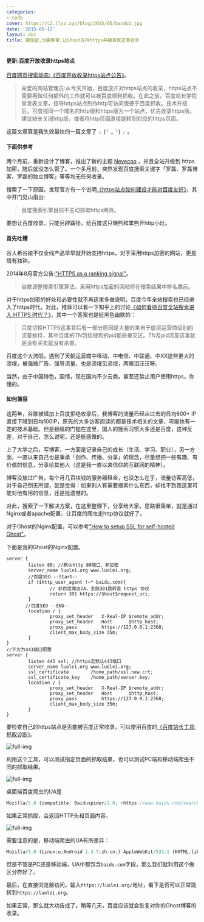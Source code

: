 ```yaml
---
categories:
- code
cover: https://c2.llyz.xyz/blog/2015/05/baidu3.jpg
date: '2015-05-17'
layout: doc
title: 要加密,也要熊掌:让Ghost支持https并被百度正常收录
---
```


#### 更新:百度开放收录https站点

[百度网页搜索动态:《百度开放收录https站点公告》](https://zhanzhang.baidu.com/wiki/392)。

> 亲爱的网站管理员:从今天开始，百度放开对https站点的收录，https站点不需要再做任何额外的工作就可以被百度顺利抓收。在此之前，百度站长学院曾发表文章，指导https站点制作http可访问版便于百度抓收。技术升级后，百度视同一个域名的http版和https版为一个站点，优先收录https版。建议站长关闭http版，或者将http页面直接跳转到对应的https页面。

这篇文章算是我失效最快的一篇文章了 ╮(╯\_╰)╭ 。

#### 下面供参考

两个月前，重新设计了博客，推出了新的主题 [Nevecoo](https://luolei.org/theme-nevecoo/) ，并且全站升级到 https 加密，随后就没怎么管了。一个多月前，突然发现百度搜索关键字「罗磊、罗磊博客、罗磊的独立博客」等等均无任何收录。

搜索了一下原因，发现官方有一个说明[《https站点如何建设才能对百度友好》](https://zhanzhang.baidu.com/college/articleinfo?id=6)，其中开门见山指出:

> 百度搜索引擎目前不主动抓取https网页。

要想让百度收录，只能另辟蹊径，给百度这只懒熊和笨熊开http小灶。

#### 首先吐槽

谷人希谷娘不仅全线产品早早就开始支持https，对于采用https加密的网站，更是情有独钟。

2014年8月官方公告:["HTTPS as a ranking signal"](https://www.googlewebmastercentral.blogspot.ch/2014/08/https-as-ranking-signal.html)。

> 谷歌调整搜索引擎算法，采用https加密的网站将在搜索结果中排名靠前。

对于https加密的好处和必要性就不再这里多做说明，百度今年全站搜索也已经进入了https时代，对此，推荐可以看一下知乎上的讨论[《如何看待百度全站搜索进入 HTTPS 时代？》](https://www.zhihu.com/question/28379088)，其中一个答案也是挺黑色幽默的：

> 百度切换HTTPS这事背后有一部分原因是大量的来自于底层运营商级别的流量劫持，其中百度的TN包括搜狗的pid都是重灾区。TN及pid流量这事就是没有买卖就没有杀害。

百度这个大流氓，遇到了天朝运营商中移动、中电信、中联通、中XX这些更大的流氓，被强插广告、强导流量，也是流氓见流氓，两眼泪汪汪呀。

当然，由于中国特色，国情，现在国内不少云商，甚至还禁止用户使用https，你懂的。

#### 如何兼容

这两年，谷歌被墙加上百度拒绝收录后，我博客的流量已经从过去的日均600+ IP直接下降到日均100IP，原先的大多访客阅读的都是技术相关的文章，可能也有一定的技术基础。但是翻墙的门槛在这里，国人的搜索习惯大多还是百度，这种反差，对于自己，怎么说呢，还是挺感慨的。

上了大学之后，写博客，一方面是记录自己的成长（生活、学习、职业），另一方面，一直以来自己也是秉承「创作、传播、分享」的理念，尽量想把一些有趣、有价值的信息，分享给其他人（这是我一直以来信仰的互联网的精神）。

博客没放过广告，每个月几百块钱的服务器租金，也没怎么在乎，流量访客高低，对于自己倒无所谓，就是觉得：如果别人有需要搜索什么东西，却找不到我这里可能对他有用的信息，还是挺遗憾的。

对此，搜索了一下解决方案，在这里整理下，分享给大家。思路很简单，就是通过Nginx或者apache配置，让百度的爬虫走http协议就好了。

对于Ghost的Nginx配置，可以参考["How to setup SSL for self-hosted Ghost"](https://support.ghost.org/setup-ssl-self-hosted-ghost/)。

下面是我的Ghost的Nginx配置。

```nginx
server {
        listen 80; //默认http 80端口，非加密
        server_name luolei.org www.luolei.org;
        //百度SEO --Start--
        if ($http_user_agent !~* baidu.com){
                // 非百度爬虫UA，全部301跳转走 https 协议
                return 301 https://$host$request_uri;
        }
       //百度SEO --END--
        location / {
                proxy_set_header   X-Real-IP $remote_addr;
                proxy_set_header   Host      $http_host;
                proxy_pass         https://127.0.0.1:2368;
                client_max_body_size 35m;
        }
}
//下方为443端口配置
server {
        listen 443 ssl; //https走默认443端口
        server_name luolei.org www.luolei.org;
        ssl_certificate        /home_path/ssl.new.crt;
        ssl_certificate_key    /home_path/server.key;
        location / {
                proxy_set_header   X-Real-IP $remote_addr;
                proxy_set_header   Host      $http_host;
                proxy_pass         https://127.0.0.1:2368;
                client_max_body_size 35m;
        }
}
```

要检查自己的https站点是否能被百度正常收录，可以使用百度的[《百度站长工具:抓取诊断》](https://zhanzhang.baidu.com/crawltools/index?site=https://luolei.org/)。

![full-img](https://c2.llyz.xyz/blog/2015/05/baidu3.jpg)

利用这个工具，可以测试指定页面的抓取结果，也可以测试PC端和移动端爬虫不同的抓取结果。

![full-img](https://c2.llyz.xyz/blog/2015/05/baidu2.jpg)

桌面端百度爬虫的UA是

```javascript
Mozilla/5.0 (compatible; Baiduspider/2.0; +https://www.baidu.com/search/spider.html)
```

如果正常抓取，会返回HTTP头和页面内容。

![full-img](https://c2.llyz.xyz/blog/2015/05/baidu1.jpg)

需要注意的是，移动端爬虫的UA有所差异：

```javascript
Mozilla/5.0 (Linux;u;Android 2.3.7;zh-cn;) AppleWebKit/533.1 (KHTML,like Gecko) Version/4.0 Mobile Safari/533.1 (compatible; +https://www.baidu.com/search/spider.html)
```

但是不管是PC还是移动端，UA中都包含`baidu.com`字段，那么我们就利用这个做区分符好了。

最后，在直接浏览器访问，输入`https://luolei.org/`地址，看下是否可以正常跳转到`https://luolei.org`。

如果正常，那么就大功告成了。稍等几天，百度应该就会恢复对你的Ghost博客的收录。

